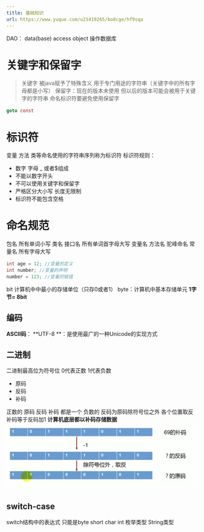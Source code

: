 ```yaml
---
title: 基础知识
url: https://www.yuque.com/u21419265/bo8cge/hf9sqa
---
```


DAO： data(base) access object 操作数据库

# 关键字和保留字

> 关键字 被java赋予了特殊含义 用于专门用途的字符串（关键字中的所有字母都是小写）
> 保留字：现在的版本未使用 但以后的版本可能会被用于关键字的字符串 命名标识符要避免使用保留字

```java
goto const
```



# 标识符

变量 方法 类等命名使用的字符串序列称为标识符
&#x20;标识符规则：

- 数字 字母 \_ 或者$组成
- 不能以数字开头
- 不可以使用关键字和保留字
- 严格区分大小写 长度无限制
- 标识符不能包含空格

# 命名规范

包名 所有单词小写
类名 接口名 所有单词首字母大写
变量名 方法名 驼峰命名
常量名 所有字母大写

```java
int age = 12; //变量的定义
int number; //变量的声明
number = 123; //变量的赋值
```

bit 计算机中中最小的存储单位（只存0或者1）
byte：计算机中基本存储单元
**1字节= 8bit**



## 编码

**ASCII码**：
**UTF-8 **：是使用最广的一种Unicode的实现方式

## 二进制

二进制最高位为符号位  0代表正数 1代表负数

- 原码
- 反码
- 补码

正数的 原码 反码 补码 都是一个
负数的 反码为原码除符号位之外 各个位置取反 补码等于反码加1
**计算机底层都以补码存储数据**
![image.png](../../assets/java/hf9sqa/1638759553824-b0df49eb-7ab0-459f-849e-8f164d5a3c01.png)

## switch-case

switch结构中的表达式 只能是byte short char int 枚举类型 String类型
